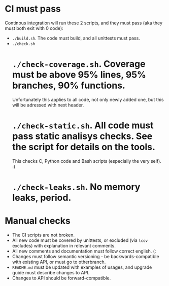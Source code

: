 # CI must pass

Continous integration will run these 2 scripts, and they must pass (aka they must both exit with 0 code):
- `./build.sh`. The code must build, and all unittests must pass.
- `./check.sh`
  # `./check-coverage.sh`. Coverage must be above 95% lines, 95% branches, 90% functions.
    Unfortunately this applies to all code, not only newly added one, but this will be adressed with next header.
  # `./check-static.sh`. All code must pass static analisys checks. See the script for details on the tools.
    This checks C, Python code and Bash scripts (especially the very self). :)
  # `./check-leaks.sh`. No memory leaks, period.

# Manual checks

- The CI scripts are not broken.
- All new code must be covered by unittests, or excluded (via `lcov` excludes) with explanation in relevant comments.
- All new comments and documentation must follow correct english. (:
- Changes must follow semantic versioning - be backwards-compatible with existing API, or must go to otherbranch.
- `README.md` must be updated with examples of usages, and upgrade guide must describe changes to API.
- Changes to API should be forward-compatible.
